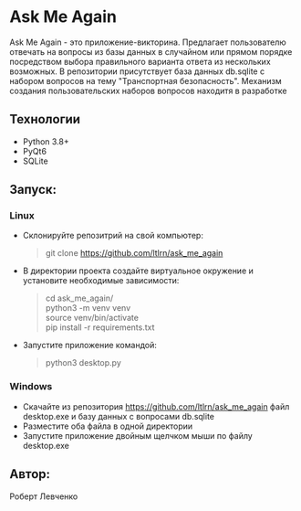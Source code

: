 # Ask Me Again
Ask Me Again - это приложение-викторина. Предлагает пользователю отвечать на вопросы из 
базы данных в случайном или прямом порядке посредством выбора правильного варианта ответа из 
нескольких возможных. В репозитории присутствует база данных db.sqlite с набором вопросов на
тему "Транспортная безопасность". Механизм создания пользовательских наборов вопросов находитя в разработке


## Технологии
- Python 3.8+
- PyQt6
- SQLite

## Запуск:

### Linux
- Склонируйте репозитрий на свой компьютер:
    >git clone https://github.com/ltlrn/ask_me_again

- В директории проекта создайте виртуальное окружение и установите необходимые зависимости:
    
    >cd ask_me_again/\
    >python3 -m venv venv\
    >source venv/bin/activate\
    >pip install -r requirements.txt

- Запустите приложение командой:
    
    >python3 desktop.py

### Windows
- Скачайте из репозитория https://github.com/ltlrn/ask_me_again файл desktop.exe и базу данных с вопросами db.sqlite
- Разместите оба файла в одной директории
- Запустите приложение двойным щелчком мыши по файлу desktop.exe                                       

## Автор:
Роберт Левченко

